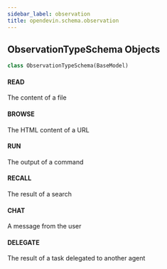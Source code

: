 ```yaml
---
sidebar_label: observation
title: opendevin.schema.observation
---
```


## ObservationTypeSchema Objects

```python
class ObservationTypeSchema(BaseModel)
```

#### READ

The content of a file

#### BROWSE

The HTML content of a URL

#### RUN

The output of a command

#### RECALL

The result of a search

#### CHAT

A message from the user

#### DELEGATE

The result of a task delegated to another agent

